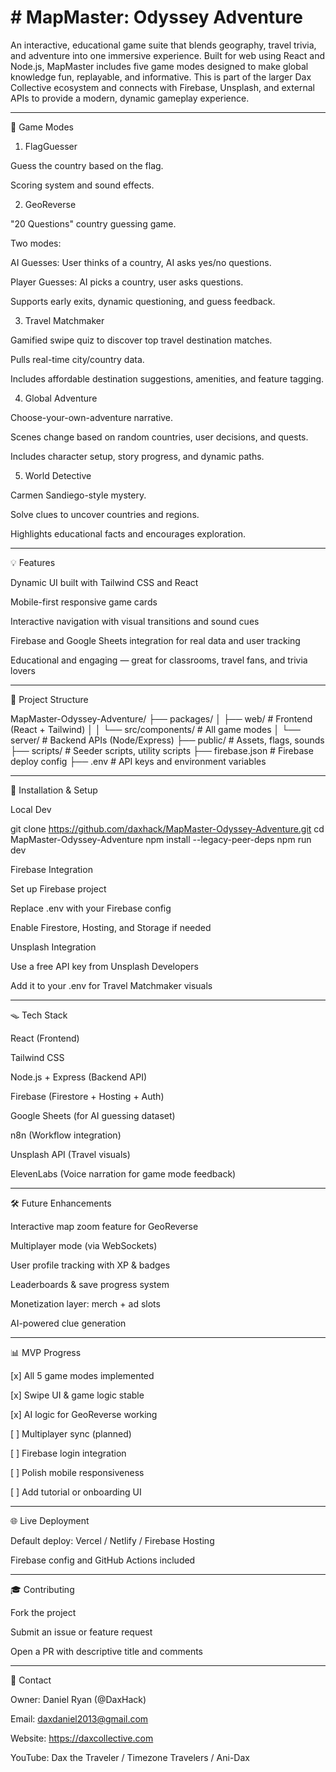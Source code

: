 # # MapMaster: Odyssey Adventure

An interactive, educational game suite that blends geography, travel trivia, and adventure into one immersive experience. Built for web using React and Node.js, MapMaster includes five game modes designed to make global knowledge fun, replayable, and informative. This is part of the larger Dax Collective ecosystem and connects with Firebase, Unsplash, and external APIs to provide a modern, dynamic gameplay experience.

---

🚀 Game Modes

1. FlagGuesser

Guess the country based on the flag.

Scoring system and sound effects.

2. GeoReverse

"20 Questions" country guessing game.

Two modes:

AI Guesses: User thinks of a country, AI asks yes/no questions.

Player Guesses: AI picks a country, user asks questions.


Supports early exits, dynamic questioning, and guess feedback.


3. Travel Matchmaker

Gamified swipe quiz to discover top travel destination matches.

Pulls real-time city/country data.

Includes affordable destination suggestions, amenities, and feature tagging.


4. Global Adventure

Choose-your-own-adventure narrative.

Scenes change based on random countries, user decisions, and quests.

Includes character setup, story progress, and dynamic paths.


5. World Detective

Carmen Sandiego-style mystery.

Solve clues to uncover countries and regions.

Highlights educational facts and encourages exploration.

---

💡 Features

Dynamic UI built with Tailwind CSS and React

Mobile-first responsive game cards

Interactive navigation with visual transitions and sound cues

Firebase and Google Sheets integration for real data and user tracking

Educational and engaging — great for classrooms, travel fans, and trivia lovers


---

📃 Project Structure

MapMaster-Odyssey-Adventure/
├── packages/
│   ├── web/             # Frontend (React + Tailwind)
│   │   └── src/components/  # All game modes
│   └── server/          # Backend APIs (Node/Express)
├── public/              # Assets, flags, sounds
├── scripts/             # Seeder scripts, utility scripts
├── firebase.json        # Firebase deploy config
├── .env                 # API keys and environment variables


---

🚜 Installation & Setup

Local Dev

git clone https://github.com/daxhack/MapMaster-Odyssey-Adventure.git
cd MapMaster-Odyssey-Adventure
npm install --legacy-peer-deps
npm run dev

Firebase Integration

Set up Firebase project

Replace .env with your Firebase config

Enable Firestore, Hosting, and Storage if needed


Unsplash Integration

Use a free API key from Unsplash Developers

Add it to your .env for Travel Matchmaker visuals



---

🪤 Tech Stack

React (Frontend)

Tailwind CSS

Node.js + Express (Backend API)

Firebase (Firestore + Hosting + Auth)

Google Sheets (for AI guessing dataset)

n8n (Workflow integration)

Unsplash API (Travel visuals)

ElevenLabs (Voice narration for game mode feedback)



---

🛠️ Future Enhancements

Interactive map zoom feature for GeoReverse

Multiplayer mode (via WebSockets)

User profile tracking with XP & badges

Leaderboards & save progress system

Monetization layer: merch + ad slots

AI-powered clue generation



---

📊 MVP Progress

[x] All 5 game modes implemented

[x] Swipe UI & game logic stable

[x] AI logic for GeoReverse working

[ ] Multiplayer sync (planned)

[ ] Firebase login integration

[ ] Polish mobile responsiveness

[ ] Add tutorial or onboarding UI



---

🌐 Live Deployment

Default deploy: Vercel / Netlify / Firebase Hosting

Firebase config and GitHub Actions included



---

🎓 Contributing

Fork the project

Submit an issue or feature request

Open a PR with descriptive title and comments



---

📢 Contact

Owner: Daniel Ryan (@DaxHack)

Email: daxdaniel2013@gmail.com

Website: https://daxcollective.com

YouTube: Dax the Traveler / Timezone Travelers / Ani-Dax


